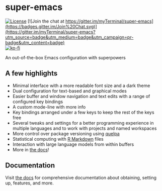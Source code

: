 # super-emacs

[![License](https://img.shields.io/badge/LICENSE-GPL%20v3.0-blue.svg)](https://www.gnu.org/licenses/gpl.html)
[![Join the chat at https://gitter.im/myTerminal/super-emacs](https://badges.gitter.im/Join%20Chat.svg)](https://gitter.im/myTerminal/super-emacs?utm_source=badge&utm_medium=badge&utm_campaign=pr-badge&utm_content=badge)  
[![ko-fi](https://ko-fi.com/img/githubbutton_sm.svg)](https://ko-fi.com/Y8Y5E5GL7)

An out-of-the-box Emacs configuration with superpowers

## A few highlights

- Minimal interface with a more readable font size and a dark theme
- Dual configuration for text-based and graphical modes
- Easier buffer and window navigation and text edits with a range of configured key bindings
- A custom mode-line with more info
- Key bindings arranged under a few keys to keep the rest of the keys free
- Several tweaks and settings for a better programming experience in multiple languages and to work with projects and named workspaces
- More control over package versioning using [quelpa](https://github.com/quelpa/quelpa)
- Statistical computing with [R Markdown](https://rmarkdown.rstudio.com) files
- Interaction with large language models from within buffers
- More in [the docs](docs)!

## Documentation

Visit [the docs](docs) for comprehensive documentation about obtaining, setting up, features, and more.

